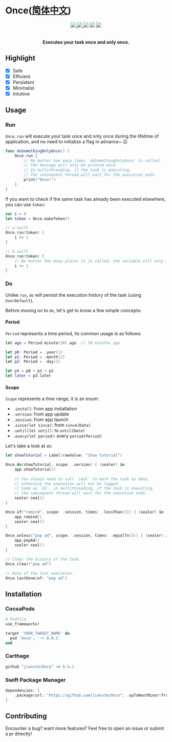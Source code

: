 # Once([简体中文](README.zh_cn.md))

<div align="center">

<a href="https://travis-ci.org/jianstm/Once">
  <img src="https://travis-ci.org/jianstm/Once.svg?branch=master">
</a>
<a href="https://codecov.io/gh/jianstm/Once">
  <img src="https://codecov.io/gh/jianstm/Once/branch/master/graph/badge.svg">
</a>
<img src="https://img.shields.io/badge/version-0.0.2-orange.svg">
<img src="https://img.shields.io/badge/support-CocoaPods%20%7C%20Carthage%20%7C%20SwiftPM-brightgreen.svg">
<img src="https://img.shields.io/badge/platform-iOS%20%7C%20macOS%20%7C%20watchOS%20%7C%20tvOS%20%7C%20Linux-lightgrey.svg">

<br>
<br>
<br>
<strong>Executes your task once and only once.</strong>
</div>


## Highlight

- [x] Safe
- [x] Efficient
- [x] Persistent
- [x] Minimalist
- [x] Intuitive

## Usage

### Run

`Once.run`  will execute your task once and only once during the lifetime of application, and no need to initialize a flag in advance~ 😉

```swift
func doSomethingOnlyOnce() {
    Once.run {
        // No matter how many times `doSomethingOnlyOnce` is called, 
        // the message will only be printed once.
        // In multithreading, if the task is executing, 
        // the subsequent thread will wait for the execution ends.
        print("Once!")
    }
}
```

If you want to check if the same task has already been executed elsewhere, you can use `token`:

```swift
var i = 0
let token = Once.makeToken()

// a.swift
Once.run(token) {
    i += 1
}

// b.swift
Once.run(token) {
    // No matter how many places it is called, the variable will only increment once.
    i += 1
}
```

### Do

Unlike `run`, `do` will persist the execution history of the task (using `UserDefault`).

Before moving on to `do`, let's get to know a few simple concepts:

#### Period

`Period` represents a time period, its common usage is as follows:

```swift
let ago = Period.minute(30).ago  // 30 minutes ago

let p0: Period = .year(1)
let p1: Period = .month(2)
let p2: Period = .day(3)

let p3 = p0 + p1 + p2
let later = p3.later
```

#### Scope

`Scope` represents a time range, it is an enum:

- `.install`: from app installation
- `.version`: from app update
- `.session`: from app launch
- `.since(let since)`: from `since(Date)`
- `.until(let until)`: to `until(Date)`
- `.every(let period)`: every `period(Period)`

Let's take a look at `do`:

```swift
let showTutorial = Label(rawValue: "show tutorial")

Once.do(showTutorial, scope: .version) { (sealer) in
    app.showTutorial()
    
    // You always need to call `seal` to mark the task as done, 
    // otherwise the execution will not be logged.
    // Same as `do`, in multithreading, if the task is executing, 
    // the subsequent thread will wait for the execution ends.
    sealer.seal() 
}

Once.if("remind", scope: .session, times: .lessThan(3)) { (sealer) in
    app.remind()
    sealer.seal()
}

Once.unless("pop ad", scope: .session, times: .equalTo(5)) { (sealer) in
    app.popAd()
    sealer.seal()
}

// Clear the history of the task.
Once.clear("pop ad")

// Date of the last execution.
Once.lastDone(of: "pop ad")
```

## Installation

### CocoaPods

```ruby
# Podfile
use_frameworks!

target 'YOUR_TARGET_NAME' do
  pod 'Once', '~> 0.0.1'
end
```

### Carthage

```ruby
github "jianstm/Once" ~> 0.0.1
```

### Swift Package Manager

```swift
dependencies: [
    .package(url: "https://github.com/jianstm/Once", .upToNextMinor(from: "0.0.1"))
]
```

## Contributing

Encounter a bug? want more features? Feel free to open an issue or submit a pr directly!
